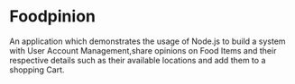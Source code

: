 # Foodpinion

An application which demonstrates the usage of Node.js to build a system with User Account Management,share opinions on Food Items and their respective details such as their available locations and add them to a shopping Cart.
